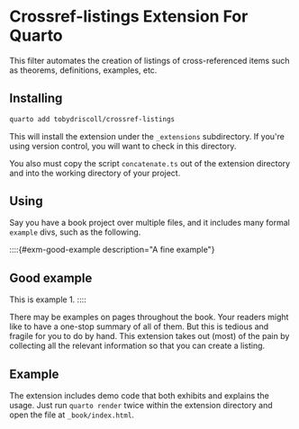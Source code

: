 # Crossref-listings Extension For Quarto

This filter automates the creation of listings of cross-referenced items such as theorems, definitions, examples, etc.

## Installing

```bash
quarto add tobydriscoll/crossref-listings
```

This will install the extension under the `_extensions` subdirectory.
If you're using version control, you will want to check in this directory.

You also must copy the script `concatenate.ts` out of the extension directory and into the working directory of your project.

## Using

Say you have a book project over multiple files, and it includes many formal `example` divs, such as the following.

::::{#exm-good-example description="A fine example"}
## Good example
This is example 1.
::::

There may be examples on pages throughout the book. Your readers might like to have a one-stop summary of all of them. But this is tedious and fragile for you to do by hand. This extension takes out (most) of the pain by collecting all the relevant information so that you can create a listing.

## Example

The extension includes demo code that both exhibits and explains the usage. Just run `quarto render` twice within the extension directory and open the file at `_book/index.html`.
